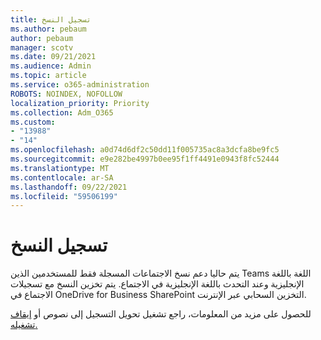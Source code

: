 ```yaml
---
title: تسجيل النسخ
ms.author: pebaum
author: pebaum
manager: scotv
ms.date: 09/21/2021
ms.audience: Admin
ms.topic: article
ms.service: o365-administration
ROBOTS: NOINDEX, NOFOLLOW
localization_priority: Priority
ms.collection: Adm_O365
ms.custom:
- "13988"
- "14"
ms.openlocfilehash: a0d74d6df2c50dd11f005735ac8a3dcfa8be9fc5
ms.sourcegitcommit: e9e282be4997b0ee95f1ff4491e0943f8fc52444
ms.translationtype: MT
ms.contentlocale: ar-SA
ms.lasthandoff: 09/22/2021
ms.locfileid: "59506199"
---
```

# <a name="recording-transcriptions"></a>تسجيل النسخ

يتم حاليا دعم نسخ الاجتماعات المسجلة فقط للمستخدمين الذين Teams اللغة باللغة الإنجليزية وعند التحدث باللغة الإنجليزية في الاجتماع. يتم تخزين النسخ مع تسجيلات الاجتماع في OneDrive for Business SharePoint التخزين السحابي عبر الإنترنت.

للحصول على مزيد من المعلومات، راجع تشغيل تحويل التسجيل إلى نصوص أو [إيقاف تشغيله.](https://docs.microsoft.com/microsoftteams/cloud-recording#turn-on-or-turn-off-recording-transcription)